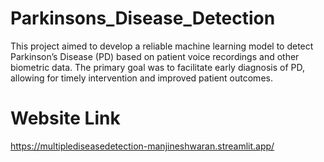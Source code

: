 # Parkinsons_Disease_Detection
This project aimed to develop a reliable machine learning model to detect Parkinson’s Disease (PD) based on patient voice recordings and other biometric data. The primary goal was to facilitate early diagnosis of PD, allowing for timely intervention and improved patient outcomes.

# Website Link
https://multiplediseasedetection-manjineshwaran.streamlit.app/


